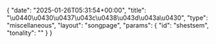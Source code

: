 {
    "date": "2025-01-26T05:31:54+00:00",
    "title": "\u0440\u0430\u0437\u043c\u0438\u043d\u043a\u0430",
    "type": "miscellaneous",
    "layout": "songpage",
    "params": {
        "id": "shestsem",
        "tonality": ""
    }
}